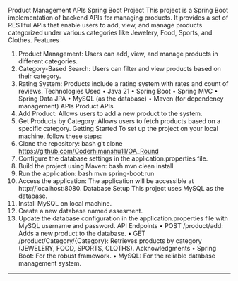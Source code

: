 Product Management APIs Spring Boot Project
This project is a Spring Boot implementation of backend APIs for managing products. It provides a set of RESTful APIs that enable users to add, view, and manage products categorized under various categories like Jewelery, Food, Sports, and Clothes.
Features
1.	Product Management: Users can add, view, and manage products in different categories.
2.	Category-Based Search: Users can filter and view products based on their category.
3.	Rating System: Products include a rating system with rates and count of reviews.
Technologies Used
•	Java 21
•	Spring Boot
•	Spring MVC
•	Spring Data JPA
•	MySQL (as the database)
•	Maven (for dependency management)
APIs
Product APIs
1.	Add Product: Allows users to add a new product to the system.
2.	Get Products by Category: Allows users to fetch products based on a specific category.
Getting Started
To set up the project on your local machine, follow these steps:
1.	Clone the repository:
bash
git clone https://github.com/Coderhimanshu11/OA_Round
2.	Configure the database settings in the application.properties file.
3.	Build the project using Maven:
bash
mvn clean install
4.	Run the application:
bash
mvn spring-boot:run
5.	Access the application: The application will be accessible at http://localhost:8080.
Database Setup
This project uses MySQL as the database. 
1.	Install MySQL on local machine.
2.	Create a new database named assesment.
3.	Update the database configuration in the application.properties file with MySQL username and password.
API Endpoints
•	POST /product/add: Adds a new product to the database.
•	GET /product/Category/{Category}: Retrieves products by category (JEWELERY, FOOD, SPORTS, CLOTHS).
Acknowledgments
•	Spring Boot: For the robust framework.
•	MySQL: For the reliable database management system.
________________________________________

